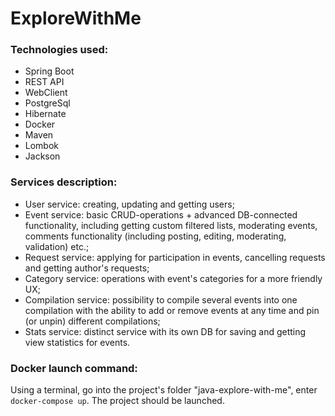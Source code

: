 # ExploreWithMe

### Technologies used:

* Spring Boot
* REST API
* WebClient
* PostgreSql
* Hibernate
* Docker
* Maven
* Lombok
* Jackson

### Services description:

* User service: creating, updating and getting users;
* Event service: basic CRUD-operations + advanced
  DB-connected functionality, including getting custom
  filtered lists, moderating events, comments
  functionality (including posting, editing, moderating,
  validation) etc.;
* Request service: applying for participation in events,
  cancelling requests and getting author's requests;
* Category service: operations with event's categories
  for a more friendly UX;
* Compilation service: possibility to compile several
  events into one compilation with the ability to add or
  remove events at any time and pin (or unpin)
  different compilations;
* Stats service: distinct service with its own DB for
  saving and getting view statistics for events.

### Docker launch command:

Using a terminal, go into the project's folder
"java-explore-with-me", enter `docker-compose up`.
The project should be launched.